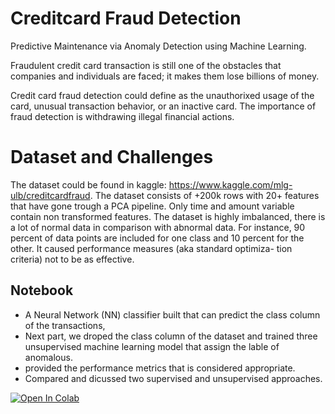 # Creditcard Fraud Detection
Predictive Maintenance via Anomaly Detection using Machine Learning.

Fraudulent credit card transaction is still one of the obstacles that companies and individuals are faced; it makes them lose billions of money. 

Credit card fraud detection could define as the unauthorixed usage of the card, unusual transaction behavior, or an inactive card. The importance of fraud detection is withdrawing illegal financial actions. 

# Dataset and Challenges
The dataset could be found in kaggle: https://www.kaggle.com/mlg-ulb/creditcardfraud.
The dataset consists of +200k rows with 20+ features that have gone trough a PCA pipeline. Only time and amount variable contain non transformed features. The dataset is highly imbalanced, there is a lot of normal data in comparison with abnormal data. For instance, 90 percent of data points are included for one class and 10 percent for the other. It caused performance measures (aka standard optimiza-
tion criteria) not to be as effective.



## Notebook

- A Neural Network (NN) classifier built that can predict the class column of the transactions,
- Next part, we droped the class column of the dataset and trained three unsupervised machine learning model that assign the lable of anomalous.
- provided the performance metrics that is considered appropriate.
- Compared and dicussed two supervised and unsupervised approaches.

[![Open In Colab](https://colab.research.google.com/assets/colab-badge.svg)](https://colab.research.google.com/github/marziehphi/credit-card-fraud-detection/blob/master/notes/anomaly_detection_using_ml.ipynb)
